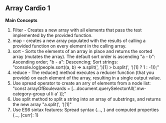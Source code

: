 ## Array Cardio 1

**Main Concepts**

1. Filter - Creates a new array with all elements that pass the test implemented by the provided function.
2. map - creates a new array populated with the results of calling a provided function on every element in the calling array.
3. sort - Sorts the elements of an array in place and returns the sorted array (mutates the array). The default sort order is ascending "a - b": Ascending order; "b - a": Descencing; Sort strings: "console.log(people.sort((a, b) => a.split(', ')[1] > b.split(', ')[1] ? 1 : -1));"
4. reduce - The reduce() method executes a reducer function (that you provide) on each element of the array, resulting in a single output value.
5. Use spread operator to create an arry of elements from a node list: "const arrayOfBoulevards = [...document.querySelectorAll('.mw-category-group ul li a' )];"
6. Use split method to split a string into an array of substrings, and returns the new array "a.split(', ')[1]"
7. Use ES6 sintax features: Spread syntax {..., } and computed properties {..., [curr]: 1}